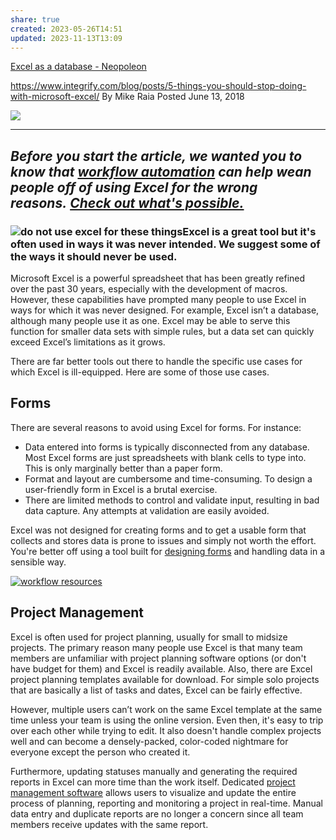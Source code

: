 ```yaml
---
share: true
created: 2023-05-26T14:51
updated: 2023-11-13T13:09
---
```

[Excel as a database - Neopoleon](https://www.neopoleon.com/blog/excel-as-a-database/)

https://www.integrify.com/blog/posts/5-things-you-should-stop-doing-with-microsoft-excel/
By Mike Raia Posted June 13, 2018

![](https://www.integrify.com/site/assets/files/2296/ways-not-to-use-excel-form.gif)

---


_Before you start the article, we wanted you to know that [workflow automation](https://www.integrify.com/landing-pages/workflow-automation/) can help wean people off of using Excel for the wrong reasons. [Check out what's possible.](https://www.integrify.com/landing-pages/workflow-automation/)_
---


### ![do not use excel for these things](https://www.integrify.com/site/assets/files/2296/excel-is-not-for.400x0-is.png)Excel is a great tool but it's often used in ways it was never intended. We suggest some of the ways it should **never** be used.

Microsoft Excel is a powerful spreadsheet that has been greatly refined over the past 30 years, especially with the development of macros. However, these capabilities have prompted many people to use Excel in ways for which it was never designed. For example, Excel isn’t a database, although many people use it as one. Excel may be able to serve this function for smaller data sets with simple rules, but a data set can quickly exceed Excel’s limitations as it grows. 

There are far better tools out there to handle the specific use cases for which Excel is ill-equipped. Here are some of those use cases.

## Forms

There are several reasons to avoid using Excel for forms. For instance:

-   Data entered into forms is typically disconnected from any database. Most Excel forms are just spreadsheets with blank cells to type into. This is only marginally better than a paper form.
-   Format and layout are cumbersome and time-consuming. To design a user-friendly form in Excel is a brutal exercise.
-   There are limited methods to control and validate input, resulting in bad data capture. Any attempts at validation are easily avoided.

Excel was not designed for creating forms and to get a usable form that collects and stores data is prone to issues and simply not worth the effort. You're better off using a tool built for [designing forms](https://www.integrify.com/features/form-designer/) and handling data in a sensible way.

[![workflow resources](https://no-cache.hubspot.com/cta/default/610486/40dfc51f-f3be-450d-baf2-36361cc5b265.png)](https://cta-redirect.hubspot.com/cta/redirect/610486/40dfc51f-f3be-450d-baf2-36361cc5b265)

## Project Management

Excel is often used for project planning, usually for small to midsize projects. The primary reason many people use Excel is that many team members are unfamiliar with project planning software options (or don't have budget for them) and Excel is readily available. Also, there are Excel project planning templates available for download. For simple solo projects that are basically a list of tasks and dates, Excel can be fairly effective.

However, multiple users can’t work on the same Excel template at the same time unless your team is using the online version. Even then, it's easy to trip over each other while trying to edit. It also doesn't handle complex projects well and can become a densely-packed, color-coded nightmare for everyone except the person who created it.

Furthermore, updating statuses manually and generating the required reports in Excel can more time than the work itself. Dedicated [project management software](https://www.capterra.com/project-management-software/) allows users to visualize and update the entire process of planning, reporting and monitoring a project in real-time. Manual data entry and duplicate reports are no longer a concern since all team members receive updates with the same report.
